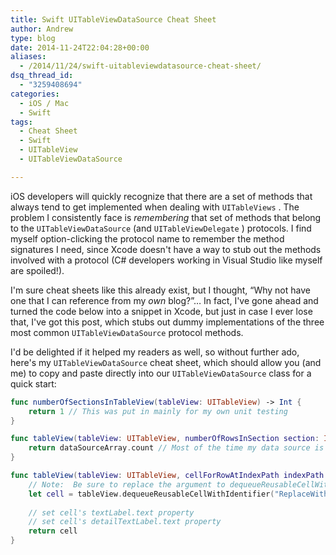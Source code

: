 ```yaml
---
title: Swift UITableViewDataSource Cheat Sheet
author: Andrew
type: blog
date: 2014-11-24T22:04:28+00:00
aliases:
  - /2014/11/24/swift-uitableviewdatasource-cheat-sheet/
dsq_thread_id:
  - "3259408694"
categories:
  - iOS / Mac
  - Swift
tags:
  - Cheat Sheet
  - Swift
  - UITableView
  - UITableViewDataSource

---
```

iOS developers will quickly recognize that there are a set of methods that always tend to get implemented when dealing with `UITableViews` . The problem I consistently face is _remembering_ that set of methods that belong to the `UITableViewDataSource` (and `UITableViewDelegate` ) protocols. I find myself option-clicking the protocol name to remember the method signatures I need, since Xcode doesn't have a way to stub out the methods involved with a protocol (C# developers working in Visual Studio like myself are spoiled!).

I'm sure cheat sheets like this already exist, but I thought, &#8220;Why not have one that I can reference from my _own_ blog?&#8221;&#8230; In fact, I've gone ahead and turned the code below into a snippet in Xcode, but just in case I ever lose that, I've got this post, which stubs out dummy implementations of the three most common `UITableViewDataSource` protocol methods.

I'd be delighted if it helped my readers as well, so without further ado, here's my `UITableViewDataSource` cheat sheet, which should allow you (and me) to copy and paste directly into our `UITableViewDataSource` class for a quick start:

```swift
func numberOfSectionsInTableView(tableView: UITableView) -> Int {
    return 1 // This was put in mainly for my own unit testing
}

func tableView(tableView: UITableView, numberOfRowsInSection section: Int) -> Int {
    return dataSourceArray.count // Most of the time my data source is an array of something...  will replace with the actual name of the data source
}

func tableView(tableView: UITableView, cellForRowAtIndexPath indexPath: NSIndexPath) -> UITableViewCell {
    // Note:  Be sure to replace the argument to dequeueReusableCellWithIdentifier with the actual identifier string!
    let cell = tableView.dequeueReusableCellWithIdentifier("ReplaceWithCellIdentifier") as! UITableViewCell
    
    // set cell's textLabel.text property
    // set cell's detailTextLabel.text property
    return cell
}
```